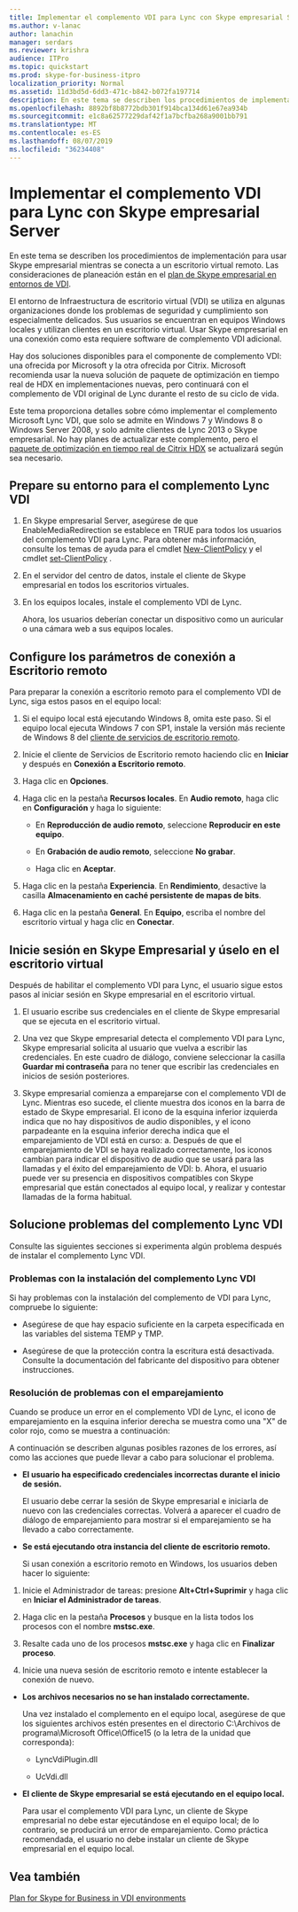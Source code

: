 ```yaml
---
title: Implementar el complemento VDI para Lync con Skype empresarial Server
ms.author: v-lanac
author: lanachin
manager: serdars
ms.reviewer: krishra
audience: ITPro
ms.topic: quickstart
ms.prod: skype-for-business-itpro
localization_priority: Normal
ms.assetid: 11d3bd5d-6dd3-471c-b842-b072fa197714
description: En este tema se describen los procedimientos de implementación para usar Skype empresarial mientras se conecta a un escritorio virtual remoto.
ms.openlocfilehash: 8892bf8b8772bdb301f914bca134d61e67ea934b
ms.sourcegitcommit: e1c8a62577229daf42f1a7bcfba268a9001bb791
ms.translationtype: MT
ms.contentlocale: es-ES
ms.lasthandoff: 08/07/2019
ms.locfileid: "36234408"
---
```

# <a name="deploy-the-lync-vdi-plug-in-with-skype-for-business-server"></a>Implementar el complemento VDI para Lync con Skype empresarial Server
 
En este tema se describen los procedimientos de implementación para usar Skype empresarial mientras se conecta a un escritorio virtual remoto. Las consideraciones de planeación están en el [plan de Skype empresarial en entornos de VDI](../../plan-your-deployment/clients-and-devices/vdi-environments.md).
  
El entorno de Infraestructura de escritorio virtual (VDI) se utiliza en algunas organizaciones donde los problemas de seguridad y cumplimiento son especialmente delicados. Sus usuarios se encuentran en equipos Windows locales y utilizan clientes en un escritorio virtual. Usar Skype empresarial en una conexión como esta requiere software de complemento VDI adicional.
  
Hay dos soluciones disponibles para el componente de complemento VDI: una ofrecida por Microsoft y la otra ofrecida por Citrix. Microsoft recomienda usar la nueva solución de paquete de optimización en tiempo real de HDX en implementaciones nuevas, pero continuará con el complemento de VDI original de Lync durante el resto de su ciclo de vida. 
  
Este tema proporciona detalles sobre cómo implementar el complemento Microsoft Lync VDI, que solo se admite en Windows 7 y Windows 8 o Windows Server 2008, y solo admite clientes de Lync 2013 o Skype empresarial. No hay planes de actualizar este complemento, pero el [paquete de optimización en tiempo real de Citrix HDX](../../plan-your-deployment/clients-and-devices/vdi-environments.md#Citrix_RT) se actualizará según sea necesario.
  
## <a name="prepare-your-environment-for-the-lync-vdi-plug-in"></a>Prepare su entorno para el complemento Lync VDI
<a name="Prepare_vdi"> </a>

1. En Skype empresarial Server, asegúrese de que EnableMediaRedirection se establece en TRUE para todos los usuarios del complemento VDI para Lync. Para obtener más información, consulte los temas de ayuda para el cmdlet [New-ClientPolicy](https://docs.microsoft.com/powershell/module/skype/new-csclientpolicy?view=skype-ps) y el cmdlet [set-ClientPolicy](https://docs.microsoft.com/powershell/module/skype/set-csclientpolicy?view=skype-ps) .
    
2. En el servidor del centro de datos, instale el cliente de Skype empresarial en todos los escritorios virtuales.
    
3. En los equipos locales, instale el complemento VDI de Lync.
    
    Ahora, los usuarios deberían conectar un dispositivo como un auricular o una cámara web a sus equipos locales.
    
## <a name="configure-remote-desktop-connection-settings"></a>Configure los parámetros de conexión a Escritorio remoto
<a name="Prepare_vdi"> </a>

Para preparar la conexión a escritorio remoto para el complemento VDI de Lync, siga estos pasos en el equipo local:
  
1. Si el equipo local está ejecutando Windows 8, omita este paso. Si el equipo local ejecuta Windows 7 con SP1, instale la versión más reciente de Windows 8 del [cliente de servicios de escritorio remoto](https://go.microsoft.com/fwlink/p/?LinkId=268032).
    
2. Inicie el cliente de Servicios de Escritorio remoto haciendo clic en **Iniciar** y después en **Conexión a Escritorio remoto**.
    
3. Haga clic en **Opciones**.
    
4. Haga clic en la pestaña **Recursos locales**. En **Audio remoto**, haga clic en **Configuración** y haga lo siguiente:
    
   - En **Reproducción de audio remoto**, seleccione **Reproducir en este equipo**.
    
   - En **Grabación de audio remoto**, seleccione **No grabar**.
    
   - Haga clic en **Aceptar**.
    
5. Haga clic en la pestaña **Experiencia**. En **Rendimiento**, desactive la casilla **Almacenamiento en caché persistente de mapas de bits**.
    
6. Haga clic en la pestaña **General**. En **Equipo**, escriba el nombre del escritorio virtual y haga clic en **Conectar**.  
    
## <a name="sign-in-and-use-skype-for-business-on-the-virtual-desktop"></a>Inicie sesión en Skype Empresarial y úselo en el escritorio virtual
<a name="SfB_signin"> </a>

Después de habilitar el complemento VDI para Lync, el usuario sigue estos pasos al iniciar sesión en Skype empresarial en el escritorio virtual.
  
1. El usuario escribe sus credenciales en el cliente de Skype empresarial que se ejecuta en el escritorio virtual.
    
2. Una vez que Skype empresarial detecta el complemento VDI para Lync, Skype empresarial solicita al usuario que vuelva a escribir las credenciales. En este cuadro de diálogo, conviene seleccionar la casilla **Guardar mi contraseña** para no tener que escribir las credenciales en inicios de sesión posteriores.
    
3. Skype empresarial comienza a emparejarse con el complemento VDI de Lync. Mientras eso sucede, el cliente muestra dos iconos en la barra de estado de Skype empresarial. El icono de la esquina inferior izquierda indica que no hay dispositivos de audio disponibles, y el icono parpadeante en la esquina inferior derecha indica que el emparejamiento de VDI está en curso: a. Después de que el emparejamiento de VDI se haya realizado correctamente, los iconos cambian para indicar el dispositivo de audio que se usará para las llamadas y el éxito del emparejamiento de VDI: b. Ahora, el usuario puede ver su presencia en dispositivos compatibles con Skype empresarial que están conectados al equipo local, y realizar y contestar llamadas de la forma habitual.
    
## <a name="troubleshoot-the-lync-vdi-plug-in"></a>Solucione problemas del complemento Lync VDI
<a name="tshoot_VDI"> </a>

Consulte las siguientes secciones si experimenta algún problema después de instalar el complemento Lync VDI.
  
### <a name="issues-with-installing-the-lync-vdi-plug-in"></a>Problemas con la instalación del complemento Lync VDI 

Si hay problemas con la instalación del complemento de VDI para Lync, compruebe lo siguiente:
  
- Asegúrese de que hay espacio suficiente en la carpeta especificada en las variables del sistema TEMP y TMP.
    
- Asegúrese de que la protección contra la escritura está desactivada. Consulte la documentación del fabricante del dispositivo para obtener instrucciones.
    
### <a name="troubleshooting-issues-with-pairing"></a>Resolución de problemas con el emparejamiento

Cuando se produce un error en el complemento VDI de Lync, el icono de emparejamiento en la esquina inferior derecha se muestra como una "X" de color rojo, como se muestra a continuación: 
  
A continuación se describen algunas posibles razones de los errores, así como las acciones que puede llevar a cabo para solucionar el problema.  
  
- **El usuario ha especificado credenciales incorrectas durante el inicio de sesión.**
    
    El usuario debe cerrar la sesión de Skype empresarial e iniciarla de nuevo con las credenciales correctas. Volverá a aparecer el cuadro de diálogo de emparejamiento para mostrar si el emparejamiento se ha llevado a cabo correctamente.
    
- **Se está ejecutando otra instancia del cliente de escritorio remoto.**
    
    Si usan conexión a escritorio remoto en Windows, los usuarios deben hacer lo siguiente:
    
1. Inicie el Administrador de tareas: presione **Alt+Ctrl+Suprimir** y haga clic en **Iniciar el Administrador de tareas**.
    
2. Haga clic en la pestaña **Procesos** y busque en la lista todos los procesos con el nombre **mstsc.exe**.
    
3. Resalte cada uno de los procesos **mstsc.exe** y haga clic en **Finalizar proceso**.  
    
4. Inicie una nueva sesión de escritorio remoto e intente establecer la conexión de nuevo.  
    
- **Los archivos necesarios no se han instalado correctamente.**
    
    Una vez instalado el complemento en el equipo local, asegúrese de que los siguientes archivos estén presentes en el directorio C:\Archivos de programa\Microsoft Office\Office15 (o la letra de la unidad que corresponda):
    
  - LyncVdiPlugin.dll
    
  - UcVdi.dll
    
- **El cliente de Skype empresarial se está ejecutando en el equipo local.**
    
    Para usar el complemento VDI para Lync, un cliente de Skype empresarial no debe estar ejecutándose en el equipo local; de lo contrario, se producirá un error de emparejamiento. Como práctica recomendada, el usuario no debe instalar un cliente de Skype empresarial en el equipo local.
    
## <a name="see-also"></a>Vea también
<a name="tshoot_VDI"> </a>

[Plan for Skype for Business in VDI environments](../../plan-your-deployment/clients-and-devices/vdi-environments.md)
